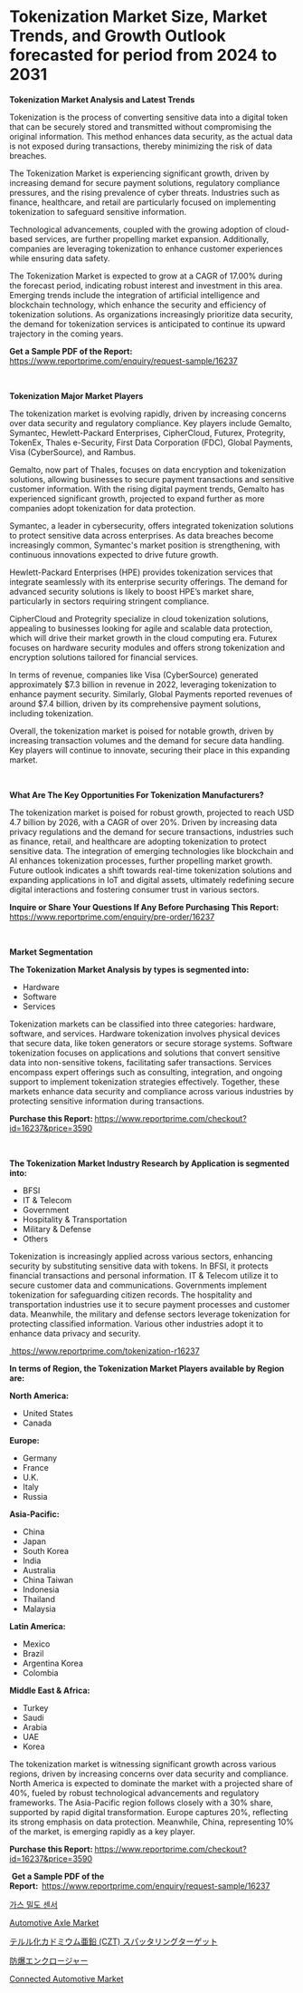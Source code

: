 <p><h1>Tokenization Market Size, Market Trends, and Growth Outlook forecasted for period from 2024 to 2031</h1></p><p><strong>Tokenization Market Analysis and Latest Trends</strong></p>
<p><p>Tokenization is the process of converting sensitive data into a digital token that can be securely stored and transmitted without compromising the original information. This method enhances data security, as the actual data is not exposed during transactions, thereby minimizing the risk of data breaches. </p><p>The Tokenization Market is experiencing significant growth, driven by increasing demand for secure payment solutions, regulatory compliance pressures, and the rising prevalence of cyber threats. Industries such as finance, healthcare, and retail are particularly focused on implementing tokenization to safeguard sensitive information. </p><p>Technological advancements, coupled with the growing adoption of cloud-based services, are further propelling market expansion. Additionally, companies are leveraging tokenization to enhance customer experiences while ensuring data safety. </p><p>The Tokenization Market is expected to grow at a CAGR of 17.00% during the forecast period, indicating robust interest and investment in this area. Emerging trends include the integration of artificial intelligence and blockchain technology, which enhance the security and efficiency of tokenization solutions. As organizations increasingly prioritize data security, the demand for tokenization services is anticipated to continue its upward trajectory in the coming years.</p></p>
<p><strong>Get a Sample PDF of the Report:&nbsp;</strong> <a href="https://www.reportprime.com/enquiry/request-sample/16237">https://www.reportprime.com/enquiry/request-sample/16237</a></p>
<p>&nbsp;</p>
<p><strong>Tokenization Major Market Players</strong></p>
<p><p>The tokenization market is evolving rapidly, driven by increasing concerns over data security and regulatory compliance. Key players include Gemalto, Symantec, Hewlett-Packard Enterprises, CipherCloud, Futurex, Protegrity, TokenEx, Thales e-Security, First Data Corporation (FDC), Global Payments, Visa (CyberSource), and Rambus.</p><p>Gemalto, now part of Thales, focuses on data encryption and tokenization solutions, allowing businesses to secure payment transactions and sensitive customer information. With the rising digital payment trends, Gemalto has experienced significant growth, projected to expand further as more companies adopt tokenization for data protection.</p><p>Symantec, a leader in cybersecurity, offers integrated tokenization solutions to protect sensitive data across enterprises. As data breaches become increasingly common, Symantec's market position is strengthening, with continuous innovations expected to drive future growth.</p><p>Hewlett-Packard Enterprises (HPE) provides tokenization services that integrate seamlessly with its enterprise security offerings. The demand for advanced security solutions is likely to boost HPE’s market share, particularly in sectors requiring stringent compliance.</p><p>CipherCloud and Protegrity specialize in cloud tokenization solutions, appealing to businesses looking for agile and scalable data protection, which will drive their market growth in the cloud computing era. Futurex focuses on hardware security modules and offers strong tokenization and encryption solutions tailored for financial services.</p><p>In terms of revenue, companies like Visa (CyberSource) generated approximately $7.3 billion in revenue in 2022, leveraging tokenization to enhance payment security. Similarly, Global Payments reported revenues of around $7.4 billion, driven by its comprehensive payment solutions, including tokenization.</p><p>Overall, the tokenization market is poised for notable growth, driven by increasing transaction volumes and the demand for secure data handling. Key players will continue to innovate, securing their place in this expanding market.</p></p>
<p>&nbsp;</p>
<p><strong>What Are The Key Opportunities For Tokenization Manufacturers?</strong></p>
<p><p>The tokenization market is poised for robust growth, projected to reach USD 4.7 billion by 2026, with a CAGR of over 20%. Driven by increasing data privacy regulations and the demand for secure transactions, industries such as finance, retail, and healthcare are adopting tokenization to protect sensitive data. The integration of emerging technologies like blockchain and AI enhances tokenization processes, further propelling market growth. Future outlook indicates a shift towards real-time tokenization solutions and expanding applications in IoT and digital assets, ultimately redefining secure digital interactions and fostering consumer trust in various sectors.</p></p>
<p><strong>Inquire or Share Your Questions If Any Before Purchasing This Report:</strong> <a href="https://www.reportprime.com/enquiry/pre-order/16237">https://www.reportprime.com/enquiry/pre-order/16237</a></p>
<p>&nbsp;</p>
<p><strong>Market Segmentation</strong></p>
<p><strong>The Tokenization Market Analysis by types is segmented into:</strong></p>
<p><ul><li>Hardware</li><li>Software</li><li>Services</li></ul></p>
<p><p>Tokenization markets can be classified into three categories: hardware, software, and services. Hardware tokenization involves physical devices that secure data, like token generators or secure storage systems. Software tokenization focuses on applications and solutions that convert sensitive data into non-sensitive tokens, facilitating safer transactions. Services encompass expert offerings such as consulting, integration, and ongoing support to implement tokenization strategies effectively. Together, these markets enhance data security and compliance across various industries by protecting sensitive information during transactions.</p></p>
<p><strong>Purchase this Report:&nbsp;</strong><a href="https://www.reportprime.com/checkout?id=16237&price=3590">https://www.reportprime.com/checkout?id=16237&price=3590</a></p>
<p>&nbsp;</p>
<p><strong>The Tokenization Market Industry Research by Application is segmented into:</strong></p>
<p><ul><li>BFSI</li><li>IT & Telecom</li><li>Government</li><li>Hospitality & Transportation</li><li>Military & Defense</li><li>Others</li></ul></p>
<p><p>Tokenization is increasingly applied across various sectors, enhancing security by substituting sensitive data with tokens. In BFSI, it protects financial transactions and personal information. IT & Telecom utilize it to secure customer data and communications. Governments implement tokenization for safeguarding citizen records. The hospitality and transportation industries use it to secure payment processes and customer data. Meanwhile, the military and defense sectors leverage tokenization for protecting classified information. Various other industries adopt it to enhance data privacy and security.</p></p>
<p><a href="https://www.reportprime.com/tokenization-r16237">&nbsp;https://www.reportprime.com/tokenization-r16237</a></p>
<p><strong>In terms of Region, the Tokenization Market Players available by Region are:</strong></p>
<p>
    <p> <strong> North America: </strong>
        <ul>
            <li>United States</li>
            <li>Canada</li>
        </ul>
        </p> 
    <p> <strong> Europe: </strong>
        <ul>
            <li>Germany</li>
            <li>France</li>
            <li>U.K.</li>
            <li>Italy</li>
            <li>Russia</li>
        </ul>
        </p> 
    <p> <strong> Asia-Pacific: </strong>
        <ul>
            <li>China</li>
            <li>Japan</li>
            <li>South Korea</li>
            <li>India</li>
            <li>Australia</li>
            <li>China Taiwan</li>
            <li>Indonesia</li>
            <li>Thailand</li>
            <li>Malaysia</li>
        </ul>
        </p> 
    <p> <strong> Latin America: </strong>
        <ul>
            <li>Mexico</li>
            <li>Brazil</li>
            <li>Argentina Korea</li>
            <li>Colombia</li>
        </ul>
        </p> 
    <p> <strong> Middle East & Africa: </strong>
        <ul>
            <li>Turkey</li>
            <li>Saudi</li>
            <li>Arabia</li>
            <li>UAE</li>
            <li>Korea</li>
        </ul>
    </p>
    </p>
<p><p>The tokenization market is witnessing significant growth across various regions, driven by increasing concerns over data security and compliance. North America is expected to dominate the market with a projected share of 40%, fueled by robust technological advancements and regulatory frameworks. The Asia-Pacific region follows closely with a 30% share, supported by rapid digital transformation. Europe captures 20%, reflecting its strong emphasis on data protection. Meanwhile, China, representing 10% of the market, is emerging rapidly as a key player.</p></p>
<p><strong>Purchase this Report: </strong><a href="https://www.reportprime.com/checkout?id=16237&price=3590">https://www.reportprime.com/checkout?id=16237&price=3590</a></p>
<p>&nbsp;<strong>Get a Sample PDF of the Report:&nbsp;&nbsp;</strong><a href="https://www.reportprime.com/enquiry/request-sample/16237">https://www.reportprime.com/enquiry/request-sample/16237</a></p>
<p><strong></strong></p>
<p><p><a href="https://medium.com/@christorpherpfannerstill5436/gas-density-sensors-market-%EC%9D%98-%EA%B8%80%EB%A1%9C%EB%B2%8C-%EC%8B%9C%EC%9E%A5-%EA%B0%9C%EC%9A%94%EB%8A%94-%EC%A0%84-%EC%84%B8%EA%B3%84-%EB%B0%8F-%EC%A3%BC%EC%9A%94-%EC%8B%9C%EC%9E%A5%EC%9D%98-%EC%82%B0%EC%97%85%EC%97%90-%EC%98%81%ED%96%A5%EC%9D%84-%EB%AF%B8%EC%B9%98%EB%8A%94-%EC%A3%BC%EC%9A%94-%ED%8A%B8%EB%A0%8C%EB%93%9C%EC%97%90-%EB%8C%80%ED%95%9C-%EB%8F%85%ED%8A%B9%ED%95%9C-%EA%B4%80%EC%A0%90%EC%9D%84-%EC%A0%9C%EA%B3%B5%ED%95%A9%EB%8B%88%EB%8B%A4-0c59efb2c270">가스 밀도 센서</a></p><p><a href="https://issuu.com/reportprime-2/docs/automotive-axle-market-size-2030.pp_f40fbd1b53e286">Automotive Axle Market</a></p><p><a href="https://medium.com/@erlenegcfeenan/cadmium-zinc-telluride-czt-sputtering-target-befd349908b5">テルル化カドミウム亜鉛 (CZT) スパッタリングターゲット</a></p><p><a href="https://medium.com/@erlenegcfeenan/explosion-proof-enclosure-market-%E3%81%AF-%E3%82%B3%E3%82%B9%E3%83%88%E7%AE%A1%E7%90%86%E3%81%A8%E5%8A%B9%E7%8E%87%E5%90%91%E4%B8%8A%E3%82%92%E5%84%AA%E5%85%88%E3%81%97%E3%81%BE%E3%81%99-%E3%81%95%E3%82%89%E3%81%AB-%E5%A0%B1%E5%91%8A%E6%9B%B8%E3%81%AF%E5%B8%82%E5%A0%B4%E3%81%AE%E9%9C%80%E8%A6%81%E9%9D%A2%E3%81%A8%E4%BE%9B%E7%B5%A6%E9%9D%A2%E3%81%AE%E4%B8%A1%E6%96%B9%E3%82%92%E3%82%AB%E3%83%90%E3%83%BC%E3%81%97%E3%81%A6%E3%81%84%E3%81%BE%E3%81%99-df5cfb817304">防爆エンクロージャー</a></p><p><a href="https://medium.com/@kaitlynkristyfj136/global-market-pulse-trends-and-growth-analysis-in-connected-automotive-market-forecasted-for-3dc38fbd80ba">Connected Automotive Market</a></p></p>